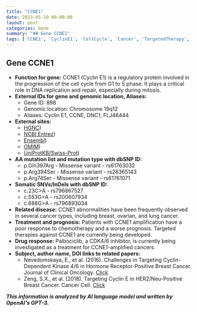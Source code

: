 ```yaml
---
title: "CCNE1"
date: 2023-05-10 00:00:00
layout: post
categories: Gene
summary: "## Gene CCNE1"
tags: ['CCNE1', 'CyclinE1', 'CellCycle', 'Cancer', 'TargetedTherapy', 'Palbociclib', 'Prognosis', 'BreastCancer']
---
```


## Gene CCNE1
- **Function for gene:** CCNE1 (Cyclin E1) is a regulatory protein involved in the progression of the cell cycle from G1 to S phase. It plays a critical role in DNA replication and repair, especially during mitosis. 
- **External IDs for gene and genomic location, Aliases:**
  - Gene ID: 898
  - Genomic location: Chromosome 19q12
  - Aliases: Cyclin E1, CCNE, DNC1, FLJ46444
- **External sites:**
  - [HGNC](https://www.genenames.org/data/gene-symbol-report/#!/symbol/CCNE1))
  - [NCBI Entrez](https://www.ncbi.nlm.nih.gov/gene/898))
  - [Ensembl](https://www.ensembl.org/Homo_sapiens/Gene/Summary?g=ENSG00000126734;r=19:29631809-29636440))
  - [OMIM](https://omim.org/entry/123835))
  - [UniProtKB/Swiss-Prot](https://www.uniprot.org/uniprot/P24864))
- **AA mutation list and mutation type with dbSNP ID:**
  - p.Gln397Arg - Missense variant - rs61763032
  - p.Arg394Ser - Missense variant - rs28365143
  - p.Arg74Ser - Missense variant - rs61761071
- **Somatic SNVs/InDels with dbSNP ID:**
  - c.23C>A - rs796867527
  - c.553G>A - rs200607934
  - c.688G>A - rs796893034
- **Related disease:** CCNE1 abnormalities have been frequently observed in several cancer types, including breast, ovarian, and lung cancer.
- **Treatment and prognosis:** Patients with CCNE1 amplification have a poor response to chemotherapy and a worse prognosis. Targeted therapies against CCNE1 are currently being developed.
- **Drug response:** Palbociclib, a CDK4/6 inhibitor, is currently being investigated as a treatment for CCNE1-amplified cancers.
- **Subject, author name, DOI links to related papers:**
  - Nevedomskaya, E., et al. (2016). Challenges in Targeting Cyclin-Dependent Kinase 4/6 in Hormone Receptor-Positive Breast Cancer. Journal of Clinical Oncology. [Click](https://doi.org/10.1200/JCO.2016.68.8896)
  - Zeng, S.X., et al. (2018). Targeting Cyclin E in HER2/Neu-Positive Breast Cancer. Cancer Cell. [Click](https://doi.org/10.1016/j.ccell.2018.01.006)

**_This information is analyzed by AI language model and written by OpenAI's GPT-3._**